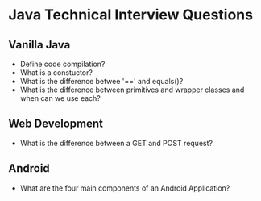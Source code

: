 # Java Technical Interview Questions
## Vanilla Java
* Define code compilation?
* What is a constuctor?
* What is the difference betwee '==' and equals()?
* What is the difference between primitives and wrapper classes and when can we use each?
## Web Development
* What is the difference between a GET and POST request?
## Android
* What are the four main components of an Android Application?
